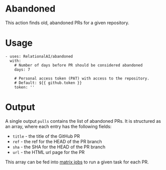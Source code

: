 # Abandoned
This action finds old, abandoned PRs for a given repository.

# Usage
```
- uses: RelationalAI/abandoned
  with: 
    # Number of days before PR should be considered abandoned
    days: 7

    # Personal access token (PAT) with access to the repository. 
    # Default: ${{ github.token }}
    token: ''
```

# Output
A single output `pulls` contains the list of abandoned PRs. It is structured as an array, where each entry has the following fields:
- `title` - the title of the GitHub PR
- `ref` - the ref for the HEAD of the PR branch
- `sha` - the SHA for the HEAD of the PR branch
- `url` - the HTML url page for the PR

This array can be fed into [matrix jobs](https://docs.github.com/en/actions/using-jobs/using-a-matrix-for-your-jobs) to run a given task for each PR.

